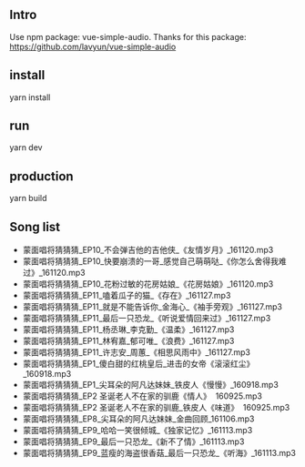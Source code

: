 ## Intro
Use npm package: vue-simple-audio. Thanks for this package: https://github.com/lavyun/vue-simple-audio

## install
yarn install

## run
yarn dev

## production
yarn build

## Song list
* 蒙面唱将猜猜猜_EP10_不会弹吉他的吉他侠_《友情岁月》_161120.mp3
* 蒙面唱将猜猜猜_EP10_快要崩溃的一哥_感觉自己萌萌哒_《你怎么舍得我难过》_161120.mp3
* 蒙面唱将猜猜猜_EP10_花粉过敏的花房姑娘_《花房姑娘》_161120.mp3
* 蒙面唱将猜猜猜_EP11_嗑着瓜子的猫_《存在》_161127.mp3
* 蒙面唱将猜猜猜_EP11_就是不能告诉你_金海心_《袖手旁观》_161127.mp3
* 蒙面唱将猜猜猜_EP11_最后一只恐龙_《听说爱情回来过》_161127.mp3
* 蒙面唱将猜猜猜_EP11_杨丞琳_李克勤_《温柔》_161127.mp3
* 蒙面唱将猜猜猜_EP11_林宥嘉_郁可唯_《浪费》_161127.mp3
* 蒙面唱将猜猜猜_EP11_许志安_周蕙_《相思风雨中》_161127.mp3
* 蒙面唱将猜猜猜_EP1_傻白甜的红桃皇后_进击的女帝《滚滚红尘》_160918.mp3
* 蒙面唱将猜猜猜_EP1_尖耳朵的阿凡达妹妹_铁皮人《慢慢》_160918.mp3
* 蒙面唱将猜猜猜_EP2 圣诞老人不在家的驯鹿《情人》  160925.mp3
* 蒙面唱将猜猜猜_EP2 圣诞老人不在家的驯鹿_铁皮人《味道》  160925.mp3
* 蒙面唱将猜猜猜_EP8_尖耳朵的阿凡达妹妹_金曲回顾_161106.mp3
* 蒙面唱将猜猜猜_EP9_哈哈一笑很倾城_《独家记忆》_161113.mp3
* 蒙面唱将猜猜猜_EP9_最后一只恐龙_《新不了情》_161113.mp3
* 蒙面唱将猜猜猜_EP9_蓝瘦的海盗很香菇_最后一只恐龙_《听海》_161113.mp3
